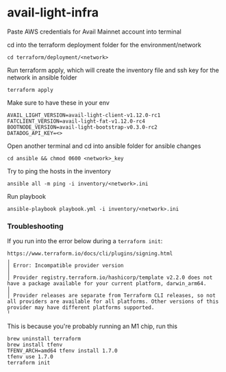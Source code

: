 # avail-light-infra

Paste AWS credentials for Avail Mainnet account into terminal


cd into the terraform deployment folder for the environment/network
```
cd terraform/deployment/<network>
```

Run terraform apply, which will create the inventory file and ssh key for the network in ansible folder

```
terraform apply
```

Make sure to have these in your env
```
AVAIL_LIGHT_VERSION=avail-light-client-v1.12.0-rc1
FATCLIENT_VERSION=avail-light-fat-v1.12.0-rc4
BOOTNODE_VERSION=avail-light-bootstrap-v0.3.0-rc2
DATADOG_API_KEY=<>
```

Open another terminal and cd into ansible folder for ansible changes
```
cd ansible && chmod 0600 <network>_key
```

Try to ping the hosts in the inventory

```
ansible all -m ping -i inventory/<network>.ini
```

Run playbook
```
ansible-playbook playbook.yml -i inventory/<network>.ini
```

### Troubleshooting
If you run into the error below during a `terraform init`:

```
https://www.terraform.io/docs/cli/plugins/signing.html
╷
│ Error: Incompatible provider version
│ 
│ Provider registry.terraform.io/hashicorp/template v2.2.0 does not have a package available for your current platform, darwin_arm64.
│ 
│ Provider releases are separate from Terraform CLI releases, so not all providers are available for all platforms. Other versions of this provider may have different platforms supported.
╵
```

This is because you're probably running an M1 chip, run this 
```
brew uninstall terraform
brew install tfenv
TFENV_ARCH=amd64 tfenv install 1.7.0
tfenv use 1.7.0
terraform init
```